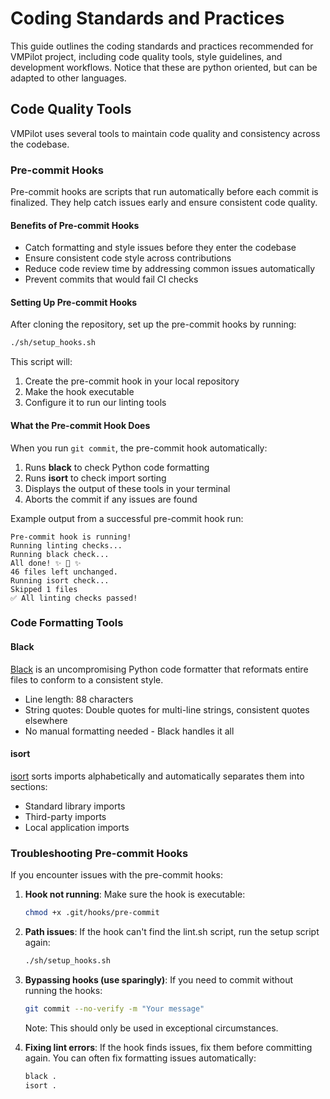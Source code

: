 # Coding Standards and Practices

This guide outlines the coding standards and practices recommended for VMPilot project, including code quality tools, style guidelines, and development workflows. Notice that these are python oriented, but can be adapted to other languages.

## Code Quality Tools

VMPilot uses several tools to maintain code quality and consistency across the codebase.

### Pre-commit Hooks

Pre-commit hooks are scripts that run automatically before each commit is finalized. They help catch issues early and ensure consistent code quality.

#### Benefits of Pre-commit Hooks

- Catch formatting and style issues before they enter the codebase
- Ensure consistent code style across contributions
- Reduce code review time by addressing common issues automatically
- Prevent commits that would fail CI checks

#### Setting Up Pre-commit Hooks

After cloning the repository, set up the pre-commit hooks by running:

```bash
./sh/setup_hooks.sh
```

This script will:
1. Create the pre-commit hook in your local repository
2. Make the hook executable
3. Configure it to run our linting tools

#### What the Pre-commit Hook Does

When you run `git commit`, the pre-commit hook automatically:

1. Runs **black** to check Python code formatting
2. Runs **isort** to check import sorting
3. Displays the output of these tools in your terminal
4. Aborts the commit if any issues are found

Example output from a successful pre-commit hook run:

```
Pre-commit hook is running!
Running linting checks...
Running black check...
All done! ✨ 🍰 ✨
46 files left unchanged.
Running isort check...
Skipped 1 files
✅ All linting checks passed!
```

### Code Formatting Tools

#### Black

[Black](https://black.readthedocs.io/) is an uncompromising Python code formatter that reformats entire files to conform to a consistent style.

- Line length: 88 characters
- String quotes: Double quotes for multi-line strings, consistent quotes elsewhere
- No manual formatting needed - Black handles it all

#### isort

[isort](https://pycqa.github.io/isort/) sorts imports alphabetically and automatically separates them into sections:
- Standard library imports
- Third-party imports
- Local application imports

### Troubleshooting Pre-commit Hooks

If you encounter issues with the pre-commit hooks:

1. **Hook not running**: Make sure the hook is executable:
   ```bash
   chmod +x .git/hooks/pre-commit
   ```

2. **Path issues**: If the hook can't find the lint.sh script, run the setup script again:
   ```bash
   ./sh/setup_hooks.sh
   ```

3. **Bypassing hooks (use sparingly)**: If you need to commit without running the hooks:
   ```bash
   git commit --no-verify -m "Your message"
   ```
   Note: This should only be used in exceptional circumstances.

4. **Fixing lint errors**: If the hook finds issues, fix them before committing again. You can often fix formatting issues automatically:
   ```bash
   black .
   isort .
   ```
